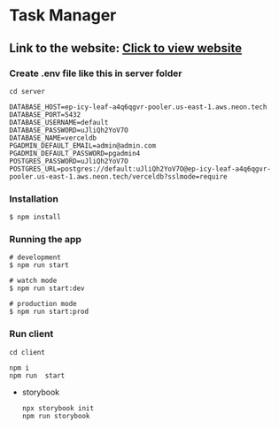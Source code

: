 # Task Manager

## Link to the website: [Click to view website](https://app-task-manager-app.vercel.app/)

### Create .env file like this in server folder

```shell
cd server
```

```shell
DATABASE_HOST=ep-icy-leaf-a4q6qgvr-pooler.us-east-1.aws.neon.tech
DATABASE_PORT=5432
DATABASE_USERNAME=default
DATABASE_PASSWORD=uJliQh2YoV7O
DATABASE_NAME=verceldb
PGADMIN_DEFAULT_EMAIL=admin@admin.com
PGADMIN_DEFAULT_PASSWORD=pgadmin4
POSTGRES_PASSWORD=uJliQh2YoV7O
POSTGRES_URL=postgres://default:uJliQh2YoV7O@ep-icy-leaf-a4q6qgvr-pooler.us-east-1.aws.neon.tech/verceldb?sslmode=require

```

### Installation

```shell
$ npm install
```

### Running the app

```shell
# development
$ npm run start

# watch mode
$ npm run start:dev

# production mode
$ npm run start:prod

```

### Run client

```shell
cd client
```

```shell
npm i
npm run  start
```

- storybook
  ```
  npx storybook init
  npm run storybook
  ```
